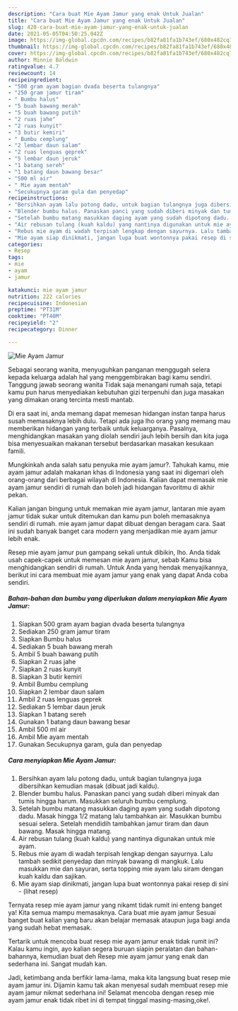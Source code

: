 ```yaml
---
description: "Cara buat Mie Ayam Jamur yang enak Untuk Jualan"
title: "Cara buat Mie Ayam Jamur yang enak Untuk Jualan"
slug: 420-cara-buat-mie-ayam-jamur-yang-enak-untuk-jualan
date: 2021-05-05T04:50:25.042Z
image: https://img-global.cpcdn.com/recipes/b82fa81fa1b743ef/680x482cq70/mie-ayam-jamur-foto-resep-utama.jpg
thumbnail: https://img-global.cpcdn.com/recipes/b82fa81fa1b743ef/680x482cq70/mie-ayam-jamur-foto-resep-utama.jpg
cover: https://img-global.cpcdn.com/recipes/b82fa81fa1b743ef/680x482cq70/mie-ayam-jamur-foto-resep-utama.jpg
author: Minnie Baldwin
ratingvalue: 4.7
reviewcount: 14
recipeingredient:
- "500 gram ayam bagian dvada beserta tulangnya"
- "250 gram jamur tiram"
- " Bumbu halus"
- "5 buah bawang merah"
- "5 buah bawang putih"
- "2 ruas jahe"
- "2 ruas kunyit"
- "3 butir kemiri"
- " Bumbu cemplung"
- "2 lembar daun salam"
- "2 ruas lenguas geprek"
- "5 lembar daun jeruk"
- "1 batang sereh"
- "1 batang daun bawang besar"
- "500 ml air"
- " Mie ayam mentah"
- "Secukupnya garam gula dan penyedap"
recipeinstructions:
- "Bersihkan ayam lalu potong dadu, untuk bagian tulangnya juga dibersihkan kemudian masak (dibuat jadi kaldu)."
- "Blender bumbu halus. Panaskan panci yang sudah diberi minyak dan tumis hingga harum. Masukkan seluruh bumbu cemplung."
- "Setelah bumbu matang masukkan daging ayam yang sudah dipotong dadu. Masak hingga 1/2 matang lalu tambahkan air. Masukkan bumbu sesuai selera. Setelah mendidih tambahkan jamur tiram dan daun bawang. Masak hingga matang."
- "Air rebusan tulang (kuah kaldu) yang nantinya digunakan untuk mie ayam."
- "Rebus mie ayam di wadah terpisah lengkap dengan sayurnya. Lalu tambah sedikit penyedap dan minyak bawang di mangkuk. Lalu masukkan mie dan sayuran, serta topping mie ayam lalu siram dengan kuah kaldu dan sajikan."
- "Mie ayam siap dinikmati, jangan lupa buat wontonnya pakai resep di sini           (lihat resep)"
categories:
- Resep
tags:
- mie
- ayam
- jamur

katakunci: mie ayam jamur 
nutrition: 222 calories
recipecuisine: Indonesian
preptime: "PT31M"
cooktime: "PT40M"
recipeyield: "2"
recipecategory: Dinner

---
```



![Mie Ayam Jamur](https://img-global.cpcdn.com/recipes/b82fa81fa1b743ef/680x482cq70/mie-ayam-jamur-foto-resep-utama.jpg)

Sebagai seorang wanita, menyuguhkan panganan menggugah selera kepada keluarga adalah hal yang menggembirakan bagi kamu sendiri. Tanggung jawab seorang  wanita Tidak saja menangani rumah saja, tetapi kamu pun harus menyediakan kebutuhan gizi terpenuhi dan juga masakan yang dimakan orang tercinta mesti mantab.

Di era  saat ini, anda memang dapat memesan hidangan instan tanpa harus susah memasaknya lebih dulu. Tetapi ada juga lho orang yang memang mau memberikan hidangan yang terbaik untuk keluarganya. Pasalnya, menghidangkan masakan yang diolah sendiri jauh lebih bersih dan kita juga bisa menyesuaikan makanan tersebut berdasarkan masakan kesukaan famili. 



Mungkinkah anda salah satu penyuka mie ayam jamur?. Tahukah kamu, mie ayam jamur adalah makanan khas di Indonesia yang saat ini digemari oleh orang-orang dari berbagai wilayah di Indonesia. Kalian dapat memasak mie ayam jamur sendiri di rumah dan boleh jadi hidangan favoritmu di akhir pekan.

Kalian jangan bingung untuk memakan mie ayam jamur, lantaran mie ayam jamur tidak sukar untuk ditemukan dan kamu pun boleh memasaknya sendiri di rumah. mie ayam jamur dapat dibuat dengan beragam cara. Saat ini sudah banyak banget cara modern yang menjadikan mie ayam jamur lebih enak.

Resep mie ayam jamur pun gampang sekali untuk dibikin, lho. Anda tidak usah capek-capek untuk memesan mie ayam jamur, sebab Kamu bisa menghidangkan sendiri di rumah. Untuk Anda yang hendak menyajikannya, berikut ini cara membuat mie ayam jamur yang enak yang dapat Anda coba sendiri.

<!--inarticleads1-->

##### Bahan-bahan dan bumbu yang diperlukan dalam menyiapkan Mie Ayam Jamur:

1. Siapkan 500 gram ayam bagian dvada beserta tulangnya
1. Sediakan 250 gram jamur tiram
1. Siapkan  Bumbu halus
1. Sediakan 5 buah bawang merah
1. Ambil 5 buah bawang putih
1. Siapkan 2 ruas jahe
1. Siapkan 2 ruas kunyit
1. Siapkan 3 butir kemiri
1. Ambil  Bumbu cemplung
1. Siapkan 2 lembar daun salam
1. Ambil 2 ruas lenguas geprek
1. Sediakan 5 lembar daun jeruk
1. Siapkan 1 batang sereh
1. Gunakan 1 batang daun bawang besar
1. Ambil 500 ml air
1. Ambil  Mie ayam mentah
1. Gunakan Secukupnya garam, gula dan penyedap




<!--inarticleads2-->

##### Cara menyiapkan Mie Ayam Jamur:

1. Bersihkan ayam lalu potong dadu, untuk bagian tulangnya juga dibersihkan kemudian masak (dibuat jadi kaldu).
1. Blender bumbu halus. Panaskan panci yang sudah diberi minyak dan tumis hingga harum. Masukkan seluruh bumbu cemplung.
1. Setelah bumbu matang masukkan daging ayam yang sudah dipotong dadu. Masak hingga 1/2 matang lalu tambahkan air. Masukkan bumbu sesuai selera. Setelah mendidih tambahkan jamur tiram dan daun bawang. Masak hingga matang.
1. Air rebusan tulang (kuah kaldu) yang nantinya digunakan untuk mie ayam.
1. Rebus mie ayam di wadah terpisah lengkap dengan sayurnya. Lalu tambah sedikit penyedap dan minyak bawang di mangkuk. Lalu masukkan mie dan sayuran, serta topping mie ayam lalu siram dengan kuah kaldu dan sajikan.
1. Mie ayam siap dinikmati, jangan lupa buat wontonnya pakai resep di sini -           (lihat resep)




Ternyata resep mie ayam jamur yang nikamt tidak rumit ini enteng banget ya! Kita semua mampu memasaknya. Cara buat mie ayam jamur Sesuai banget buat kalian yang baru akan belajar memasak ataupun juga bagi anda yang sudah hebat memasak.

Tertarik untuk mencoba buat resep mie ayam jamur enak tidak rumit ini? Kalau kamu ingin, ayo kalian segera buruan siapin peralatan dan bahan-bahannya, kemudian buat deh Resep mie ayam jamur yang enak dan sederhana ini. Sangat mudah kan. 

Jadi, ketimbang anda berfikir lama-lama, maka kita langsung buat resep mie ayam jamur ini. Dijamin kamu tak akan menyesal sudah membuat resep mie ayam jamur nikmat sederhana ini! Selamat mencoba dengan resep mie ayam jamur enak tidak ribet ini di tempat tinggal masing-masing,oke!.

